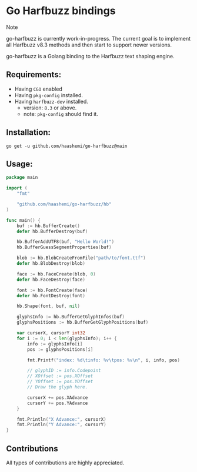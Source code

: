 # Go Harfbuzz bindings

> [!NOTE]
> go-harfbuzz is currently work-in-progress. The current goal is to implement all Harfbuzz v8.3 methods and then start to support newer versions.

go-harfbuzz is a Golang binding to the Harfbuzz text shaping engine.

## Requirements:

- Having `CGO` enabled
- Having `pkg-config` installed.
- Having `harfbuzz-dev` installed.
  - version: `8.3` or above.
  - note: `pkg-config` should find it.

## Installation:

```
go get -u github.com/haashemi/go-harfbuzz@main
```

## Usage:

```go
package main

import (
	"fmt"

	"github.com/haashemi/go-harfbuzz/hb"
)

func main() {
	buf := hb.BufferCreate()
	defer hb.BufferDestroy(buf)

	hb.BufferAddUTF8(buf, "Hello World!")
	hb.BufferGuessSegmentProperties(buf)

	blob := hb.BlobCreateFromFile("path/to/font.ttf")
	defer hb.BlobDestroy(blob)

	face := hb.FaceCreate(blob, 0)
	defer hb.FaceDestroy(face)

	font := hb.FontCreate(face)
	defer hb.FontDestroy(font)

	hb.Shape(font, buf, nil)

	glyphsInfo := hb.BufferGetGlyphInfos(buf)
	glyphsPositions := hb.BufferGetGlyphPositions(buf)

	var cursorX, cursorY int32
	for i := 0; i < len(glyphsInfo); i++ {
		info := glyphsInfo[i]
		pos := glyphsPositions[i]

		fmt.Printf("index: %d\tinfo: %v\tpos: %v\n", i, info, pos)

		// glyphID := info.Codepoint
		// XOffset := pos.XOffset
		// YOffset := pos.YOffset
		// Draw the glyph here.

		cursorX += pos.XAdvance
		cursorY += pos.YAdvance
	}

	fmt.Println("X Advance:", cursorX)
	fmt.Println("Y Advance:", cursorY)
}

```

## Contributions

All types of contributions are highly appreciated.
